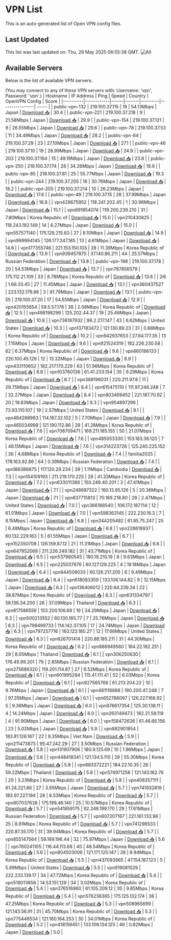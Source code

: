# VPN List

This is an auto-generated list of Open VPN config files.

## Last Updated

This list was last updated on: Thu, 29 May 2025 06:55:38 GMT.
![Alt](https://repobeats.axiom.co/api/embed/186b98318ef1479477931607c1ad7d823f12451f.svg "Repobeats analytics image")

## Available Servers

Below is the list of available VPN servers:

(You may connect to any of these VPN servers with: Username: 'vpn', Password: 'vpn'.)
| Hostname | IP Address | Ping | Speed | Country | OpenVPN Config | Score |
|----------|------------|------|-------|---------|----------------| ----- |
| public-vpn-132 | 219.100.37.115 | 18 | 54.13Mbps | Japan | [Download 📥](./configs/server_0_JP.ovpn) | 30.4 |
| public-vpn-221 | 219.100.37.218 | 9 | 21.58Mbps | Japan | [Download 📥](./configs/server_1_JP.ovpn) | 29.9 |
| public-vpn-154 | 219.100.37.121 | 9 | 26.55Mbps | Japan | [Download 📥](./configs/server_2_JP.ovpn) | 29.6 |
| public-vpn-78 | 219.100.37.53 | 11 | 34.49Mbps | Japan | [Download 📥](./configs/server_3_JP.ovpn) | 28.2 |
| public-vpn-84 | 219.100.37.29 | 23 | 27.10Mbps | Japan | [Download 📥](./configs/server_4_JP.ovpn) | 27.1 |
| public-vpn-46 | 219.100.37.10 | 19 | 28.99Mbps | Japan | [Download 📥](./configs/server_5_JP.ovpn) | 24.9 |
| public-vpn-203 | 219.100.37.164 | 15 | 49.19Mbps | Japan | [Download 📥](./configs/server_6_JP.ovpn) | 23.8 |
| public-vpn-250 | 219.100.37.174 | 28 | 34.26Mbps | Japan | [Download 📥](./configs/server_7_JP.ovpn) | 19.9 |
| public-vpn-85 | 219.100.37.81 | 25 | 55.77Mbps | Japan | [Download 📥](./configs/server_8_JP.ovpn) | 19.3 |
| public-vpn-244 | 219.100.37.205 | 16 | 30.76Mbps | Japan | [Download 📥](./configs/server_9_JP.ovpn) | 18.2 |
| public-vpn-205 | 219.100.37.214 | 10 | 26.23Mbps | Japan | [Download 📥](./configs/server_10_JP.ovpn) | 17.6 |
| public-vpn-49 | 219.100.37.15 | 28 | 37.99Mbps | Japan | [Download 📥](./configs/server_11_JP.ovpn) | 16.8 |
| vpn428675952 | 118.241.202.45 | 1 | 30.98Mbps | Japan | [Download 📥](./configs/server_12_JP.ovpn) | 15.1 |
| vpn891854074 | 119.200.239.210 | 31 | 7.80Mbps | Korea Republic of | [Download 📥](./configs/server_13_KR.ovpn) | 15.0 |
| vpn210430825 | 118.243.182.149 | 14 | 6.27Mbps | Japan | [Download 📥](./configs/server_14_JP.ovpn) | 15.0 |
| vpn557571140 | 175.128.215.83 | 27 | 8.10Mbps | Japan | [Download 📥](./configs/server_15_JP.ovpn) | 14.9 |
| vpn999994145 | 126.177.247.185 | 13 | 4.61Mbps | Japan | [Download 📥](./configs/server_16_JP.ovpn) | 14.8 |
| vpn177355746 | 221.153.150.103 | 28 | 11.39Mbps | Korea Republic of | [Download 📥](./configs/server_17_KR.ovpn) | 13.9 |
| vpn939457875 | 37.140.86.211 | 44 | 25.57Mbps | Russian Federation | [Download 📥](./configs/server_18_RU.ovpn) | 13.8 |
| public-vpn-198 | 219.100.37.178 | 20 | 54.53Mbps | Japan | [Download 📥](./configs/server_19_JP.ovpn) | 13.7 |
| vpn787856579 | 175.112.21.109 | 33 | 8.78Mbps | Korea Republic of | [Download 📥](./configs/server_20_KR.ovpn) | 13.6 |
| 2i6 | 1.66.33.45 | 27 | 11.45Mbps | Japan | [Download 📥](./configs/server_21_JP.ovpn) | 13.1 |
| vpn360437527 | 223.132.179.86 | 3 | 91.79Mbps | Japan | [Download 📥](./configs/server_22_JP.ovpn) | 13.1 |
| public-vpn-55 | 219.100.37.20 | 17 | 54.55Mbps | Japan | [Download 📥](./configs/server_23_JP.ovpn) | 12.9 |
| vpn420155654 | 59.5.57.178 | 38 | 2.08Mbps | Korea Republic of | [Download 📥](./configs/server_24_KR.ovpn) | 12.5 |
| vpn498198299 | 125.202.44.37 | 19 | 25.46Mbps | Japan | [Download 📥](./configs/server_25_JP.ovpn) | 10.8 |
| vpn736187932 | 98.2.217.147 | 43 | 6.62Mbps | United States | [Download 📥](./configs/server_26_US.ovpn) | 10.3 |
| vpn137183472 | 121.130.89.23 | 31 | 0.88Mbps | Korea Republic of | [Download 📥](./configs/server_27_KR.ovpn) | 10.2 |
| vpn942937653 | 27.84.177.35 | 13 | 7.15Mbps | Japan | [Download 📥](./configs/server_28_JP.ovpn) | 9.6 |
| vpn921524319 | 182.226.230.58 | 62 | 6.37Mbps | Korea Republic of | [Download 📥](./configs/server_29_KR.ovpn) | 9.6 |
| vpn660186133 | 220.100.45.129 | 12 | 13.32Mbps | Japan | [Download 📥](./configs/server_30_JP.ovpn) | 8.9 |
| vpn433110652 | 182.217.170.229 | 63 | 51.96Mbps | Korea Republic of | [Download 📥](./configs/server_31_KR.ovpn) | 8.8 |
| vpn103760136 | 61.41.233.154 | 35 | 9.29Mbps | Korea Republic of | [Download 📥](./configs/server_32_KR.ovpn) | 8.7 |
| vpn368196031 | 220.211.97.8 | 11 | 29.75Mbps | Japan | [Download 📥](./configs/server_33_JP.ovpn) | 8.4 |
| vpn615475110 | 111.97.246.248 | 7 | 32.27Mbps | Japan | [Download 📥](./configs/server_34_JP.ovpn) | 8.4 |
| vpn803469452 | 221.187.70.92 | 20 | 19.83Mbps | Japan | [Download 📥](./configs/server_35_JP.ovpn) | 8.3 |
| vpn954897298 | 73.93.110.107 | 19 | 2.57Mbps | United States | [Download 📥](./configs/server_36_US.ovpn) | 8.1 |
| vpn484288983 | 114.167.32.102 | 5 | 7.70Mbps | Japan | [Download 📥](./configs/server_37_JP.ovpn) | 7.9 |
| vpn465034999 | 121.190.112.86 | 29 | 41.28Mbps | Korea Republic of | [Download 📥](./configs/server_38_KR.ovpn) | 7.6 |
| vpn708709471 | 169.211.185.155 | 50 | 21.07Mbps | Korea Republic of | [Download 📥](./configs/server_39_KR.ovpn) | 7.6 |
| vpn485053330 | 153.183.36.120 | 7 | 48.15Mbps | Japan | [Download 📥](./configs/server_40_JP.ovpn) | 7.6 |
| vpn314223726 | 125.240.225.152 | 36 | 4.68Mbps | Korea Republic of | [Download 📥](./configs/server_41_KR.ovpn) | 7.4 |
| familia2025 | 178.163.92.66 | 64 | 0.39Mbps | Russian Federation | [Download 📥](./configs/server_42_RU.ovpn) | 7.4 |
| vpn186386875 | 117.120.29.234 | 39 | 1.11Mbps | Cambodia | [Download 📥](./configs/server_43_KH.ovpn) | 7.3 |
| vpn154109193 | 211.219.170.225 | 28 | 41.33Mbps | Korea Republic of | [Download 📥](./configs/server_44_KR.ovpn) | 7.2 |
| vpn633011388 | 150.249.40.201 | 3 | 47.41Mbps | Japan | [Download 📥](./configs/server_45_JP.ovpn) | 7.1 |
| vpn248697322 | 160.13.95.126 | 5 | 20.36Mbps | Japan | [Download 📥](./configs/server_46_JP.ovpn) | 7.1 |
| vpn837715813 | 70.189.218.80 | 28 | 2.47Mbps | United States | [Download 📥](./configs/server_47_US.ovpn) | 7.0 |
| vpn366188540 | 106.172.187.114 | 12 | 61.01Mbps | Japan | [Download 📥](./configs/server_48_JP.ovpn) | 7.0 |
| vpn598363145 | 222.230.16.3 | 7 | 8.15Mbps | Japan | [Download 📥](./configs/server_49_JP.ovpn) | 6.8 |
| vpn244205492 | 61.85.75.247 | 25 | 6.48Mbps | Korea Republic of | [Download 📥](./configs/server_50_KR.ovpn) | 6.8 |
| vpn228618937 | 60.132.229.163 | 5 | 61.55Mbps | Japan | [Download 📥](./configs/server_51_JP.ovpn) | 6.7 |
| vpn152350709 | 126.159.87.12 | 21 | 11.31Mbps | Japan | [Download 📥](./configs/server_52_JP.ovpn) | 6.6 |
| vpn647952068 | 211.226.249.182 | 31 | 43.71Mbps | Korea Republic of | [Download 📥](./configs/server_53_KR.ovpn) | 6.5 |
| vpn537960545 | 180.19.210.19 | 8 | 9.63Mbps | Japan | [Download 📥](./configs/server_54_JP.ovpn) | 6.5 |
| vpn225037676 | 60.127.129.225 | 4 | 19.18Mbps | Japan | [Download 📥](./configs/server_55_JP.ovpn) | 6.4 |
| vpn844508033 | 60.126.217.205 | 6 | 9.49Mbps | Japan | [Download 📥](./configs/server_56_JP.ovpn) | 6.4 |
| vpn618083359 | 133.106.144.82 | 9 | 12.15Mbps | Japan | [Download 📥](./configs/server_57_JP.ovpn) | 6.3 |
| vpn136406012 | 220.84.239.34 | 22 | 38.87Mbps | Korea Republic of | [Download 📥](./configs/server_58_KR.ovpn) | 6.3 |
| vpn631334797 | 58.136.34.200 | 26 | 37.09Mbps | Thailand | [Download 📥](./configs/server_59_TH.ovpn) | 6.3 |
| vpn817586559 | 153.200.106.69 | 19 | 34.29Mbps | Japan | [Download 📥](./configs/server_60_JP.ovpn) | 6.3 |
| vpn500213552 | 60.130.165.77 | 7 | 25.76Mbps | Japan | [Download 📥](./configs/server_61_JP.ovpn) | 6.3 |
| vpn798499733 | 114.142.37.105 | 17 | 24.74Mbps | Japan | [Download 📥](./configs/server_62_JP.ovpn) | 6.3 |
| vpn797257716 | 163.123.180.27 | 12 | 17.66Mbps | United States | [Download 📥](./configs/server_63_US.ovpn) | 6.3 |
| vpn626701414 | 220.88.185.211 | 31 | 44.30Mbps | Korea Republic of | [Download 📥](./configs/server_64_KR.ovpn) | 6.2 |
| vpn886949560 | 184.22.182.251 | 29 | 8.05Mbps | Thailand | [Download 📥](./configs/server_65_TH.ovpn) | 6.1 |
| vpn306250630 | 176.49.99.201 | 79 | 2.85Mbps | Russian Federation | [Download 📥](./configs/server_66_RU.ovpn) | 6.1 |
| vpn275686320 | 119.201.114.87 | 27 | 6.52Mbps | Korea Republic of | [Download 📥](./configs/server_67_KR.ovpn) | 6.1 |
| vpn601995284 | 115.41.111.41 | 52 | 6.03Mbps | Korea Republic of | [Download 📥](./configs/server_68_KR.ovpn) | 6.1 |
| vpn927565768 | 61.213.204.22 | 10 | 9.76Mbps | Japan | [Download 📥](./configs/server_69_JP.ovpn) | 6.1 |
| vpn481116688 | 180.200.47.248 | 7 | 97.35Mbps | Japan | [Download 📥](./configs/server_70_JP.ovpn) | 6.1 |
| vpn652788097 | 126.227.168.92 | 5 | 9.36Mbps | Japan | [Download 📥](./configs/server_71_JP.ovpn) | 6.0 |
| vpn876617354 | 125.30.138.11 | 4 | 14.24Mbps | Japan | [Download 📥](./configs/server_72_JP.ovpn) | 6.0 |
| vpn263149473 | 182.21.58.119 | 4 | 91.90Mbps | Japan | [Download 📥](./configs/server_73_JP.ovpn) | 6.0 |
| vpn158472638 | 61.46.66.156 | 23 | 5.02Mbps | Japan | [Download 📥](./configs/server_74_JP.ovpn) | 5.9 |
| vpn882901854 | 183.81.126.187 | 22 | 9.35Mbps | Viet Nam | [Download 📥](./configs/server_75_VN.ovpn) | 5.9 |
| vpn211473873 | 95.47.242.29 | 27 | 3.50Mbps | Russian Federation | [Download 📥](./configs/server_76_RU.ovpn) | 5.8 |
| vpn131907906 | 180.9.125.69 | 10 | 1.96Mbps | Japan | [Download 📥](./configs/server_77_JP.ovpn) | 5.8 |
| vpn448418341 | 121.134.5.110 | 28 | 55.30Mbps | Korea Republic of | [Download 📥](./configs/server_78_KR.ovpn) | 5.8 |
| vpn883372221 | 184.22.10.35 | 26 | 59.22Mbps | Thailand | [Download 📥](./configs/server_79_TH.ovpn) | 5.8 |
| vpn574971258 | 121.143.182.76 | 29 | 3.23Mbps | Korea Republic of | [Download 📥](./configs/server_80_KR.ovpn) | 5.8 |
| vpn408357111 | 61.24.221.86 | 27 | 3.95Mbps | Japan | [Download 📥](./configs/server_81_JP.ovpn) | 5.7 |
| vpn741932819 | 183.97.227.194 | 28 | 8.53Mbps | Korea Republic of | [Download 📥](./configs/server_82_KR.ovpn) | 5.7 |
| vpn807037638 | 175.199.46.140 | 25 | 10.57Mbps | Korea Republic of | [Download 📥](./configs/server_83_KR.ovpn) | 5.7 |
| vpn541859175 | 92.248.199.170 | 29 | 17.61Mbps | Russian Federation | [Download 📥](./configs/server_84_RU.ovpn) | 5.7 |
| vpn607207167 | 221.161.133.98 | 25 | 8.81Mbps | Korea Republic of | [Download 📥](./configs/server_85_KR.ovpn) | 5.7 |
| vpn741296533 | 220.87.35.170 | 31 | 39.94Mbps | Korea Republic of | [Download 📥](./configs/server_86_KR.ovpn) | 5.7 |
| vpn855147564 | 59.169.196.44 | 32 | 75.97Mbps | Japan | [Download 📥](./configs/server_87_JP.ovpn) | 5.6 |
| vpn760241105 | 116.44.113.68 | 40 | 48.54Mbps | Korea Republic of | [Download 📥](./configs/server_88_KR.ovpn) | 5.6 |
| vpn804503006 | 121.171.120.147 | 28 | 8.94Mbps | Korea Republic of | [Download 📥](./configs/server_89_KR.ovpn) | 5.5 |
| vpn437093965 | 47.154.187.123 | 5 | 5.99Mbps | United States | [Download 📥](./configs/server_90_US.ovpn) | 5.5 |
| vpn919081029 | 222.233.139.17 | 34 | 47.72Mbps | Korea Republic of | [Download 📥](./configs/server_91_KR.ovpn) | 5.4 |
| vpn518013858 | 14.53.151.129 | 34 | 3.02Mbps | Korea Republic of | [Download 📥](./configs/server_92_KR.ovpn) | 5.4 |
| vpn376516960 | 61.105.209.12 | 35 | 9.85Mbps | Korea Republic of | [Download 📥](./configs/server_93_KR.ovpn) | 5.4 |
| vpn576236365 | 175.125.132.174 | 36 | 47.25Mbps | Korea Republic of | [Download 📥](./configs/server_94_KR.ovpn) | 5.3 |
| vpn508965699 | 121.143.56.91 | 31 | 45.70Mbps | Korea Republic of | [Download 📥](./configs/server_95_KR.ovpn) | 5.3 |
| vpn775446534 | 121.160.164.253 | 30 | 34.01Mbps | Korea Republic of | [Download 📥](./configs/server_96_KR.ovpn) | 5.2 |
| vpn418159451 | 133.106.134.125 | 46 | 0.82Mbps | Japan | [Download 📥](./configs/server_97_JP.ovpn) | 5.0 |
